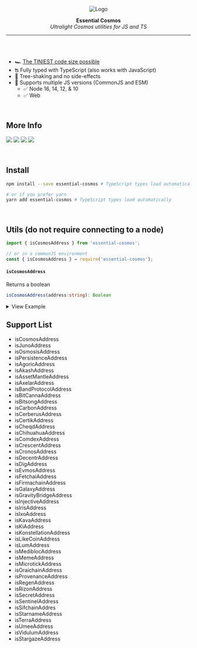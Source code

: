 <p align="center">
  <a><img src="https://emojipedia-us.s3.dualstack.us-west-1.amazonaws.com/thumbs/240/apple/285/ringed-planet_1fa90.png" title="Logo"/></a>
</p>
<p align="center">
  <b>
    Essential Cosmos
  </b>
  <br>
  <i>Ultralight Cosmos utilities for JS and TS</i>
  <br>
</p>

---

<br>

<br>

- 🏎 [The TINIEST code size possible](https://bundlephobia.com/package/essential-cosmos)
- ʦ Fully typed with TypeScript (also works with JavaScript)
- 🌲 Tree-shaking and no side-effects
- 🙌 Supports multiple JS versions (CommonJS and ESM)
  - ✅ Node 16, 14, 12, & 10
  - ✅ Web

<br/>

## More Info

![](https://badgen.net/bundlephobia/minzip/essential-cosmos) ![](https://badgen.net/bundlephobia/tree-shaking/essential-cosmos) ![](https://img.shields.io/npm/v/essential-cosmos) ![](https://badgen.net/bundlephobia/dependency-count/essential-cosmos)

<br/>

## Install

```sh
npm install --save essential-cosmos # TypeScript types load automatically

# or if you prefer yarn
yarn add essential-cosmos # TypeScript types load automatically
```

<br/>

## Utils (do not require connecting to a node)

```typescript
import { isCosmosAddress } from 'essential-cosmos';

// or in a commonJS environment
const { isCosmosAddress } = require('essential-cosmos');
```

#### `isCosmosAddress`

Returns a boolean

```typescript
isCosmosAddress(address:string): Boolean
```

<details>
  <summary>View Example</summary>

```typescript
import { isCosmosAddress } from 'essential-cosmos';

isCosmosAddress('cosmos15hmqrc245kryaehxlch7scl9d9znxa58qkpjet');
// true

isCosmosAddress('osmo100a325n9ct4m2egvctrh48zheg2hwl5lr26rzy');
// false
```

</details>

## Support List

- isCosmosAddress
- isJunoAddress
- isOsmosisAddress
- isPersistenceAddress
- isAgoricAddress
- isAkashAddress
- isAssetMantleAddress
- isAxelarAddress
- isBandProtocolAddress
- isBitCannaAddress
- isBitsongAddress
- isCarbonAddress
- isCerberusAddress
- isCertikAddress
- isCheqdAddress
- isChihuahuaAddress
- isComdexAddress
- isCrescentAddress
- isCronosAddress
- isDecentrAddress
- isDigAddress
- isEvmosAddress
- isFetchaiAddress
- isFirmachainAddress
- isGalaxyAddress
- isGravityBridgeAddress
- isInjectiveAddress
- isIrisAddress
- isIxoAddress
- isKavaAddress
- isKiAddress
- isKonstellationAddress
- isLikeCoinAddress
- isLumAddress
- isMediblocAddress
- isMemeAddress
- isMicrotickAddress
- isOraichainAddress
- isProvenanceAddress
- isRegenAddress
- isRizonAddress
- isSecretAddress
- isSentinelAddress
- isSifchainAddres
- isStarnameAddress
- isTerraAddress
- isUmeeAddress
- isVidulumAddress
- isStargazeAddress
